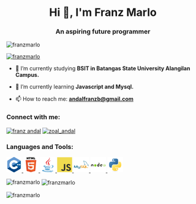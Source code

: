 <h1 align="center">Hi 👋, I'm Franz Marlo</h1>
<h3 align="center">An aspiring future programmer</h3>

<p align="left"> <img src="https://komarev.com/ghpvc/?username=franzmarlo&label=Profile%20views&color=0e75b6&style=flat" alt="franzmarlo" /> </p>

<p align="left"> <a href="https://github.com/ryo-ma/github-profile-trophy"><img src="https://github-profile-trophy.vercel.app/?username=franzmarlo" alt="franzmarlo" /></a> </p>

- 🔭 I’m currently studying **BSIT in Batangas State University Alangilan Campus.**

- 🌱 I’m currently learning **Javascript and Mysql.**

- 📫 How to reach me: **andalfranzb@gmail.com**

<h3 align="left">Connect with me:</h3>
<p align="left">
<a href="https://fb.com/franz andal" target="blank"><img align="center" src="https://raw.githubusercontent.com/rahuldkjain/github-profile-readme-generator/master/src/images/icons/Social/facebook.svg" alt="franz andal" height="30" width="40" /></a>
<a href="https://instagram.com/zoal_andal" target="blank"><img align="center" src="https://raw.githubusercontent.com/rahuldkjain/github-profile-readme-generator/master/src/images/icons/Social/instagram.svg" alt="zoal_andal" height="30" width="40" /></a>
</p>

<h3 align="left">Languages and Tools:</h3>
<p align="left"> <a href="https://www.w3schools.com/cpp/" target="_blank" rel="noreferrer"> <img src="https://raw.githubusercontent.com/devicons/devicon/master/icons/cplusplus/cplusplus-original.svg" alt="cplusplus" width="40" height="40"/> </a> <a href="https://www.w3.org/html/" target="_blank" rel="noreferrer"> <img src="https://raw.githubusercontent.com/devicons/devicon/master/icons/html5/html5-original-wordmark.svg" alt="html5" width="40" height="40"/> </a> <a href="https://www.java.com" target="_blank" rel="noreferrer"> <img src="https://raw.githubusercontent.com/devicons/devicon/master/icons/java/java-original.svg" alt="java" width="40" height="40"/> </a> <a href="https://developer.mozilla.org/en-US/docs/Web/JavaScript" target="_blank" rel="noreferrer"> <img src="https://raw.githubusercontent.com/devicons/devicon/master/icons/javascript/javascript-original.svg" alt="javascript" width="40" height="40"/> </a> <a href="https://www.mysql.com/" target="_blank" rel="noreferrer"> <img src="https://raw.githubusercontent.com/devicons/devicon/master/icons/mysql/mysql-original-wordmark.svg" alt="mysql" width="40" height="40"/> </a> <a href="https://nodejs.org" target="_blank" rel="noreferrer"> <img src="https://raw.githubusercontent.com/devicons/devicon/master/icons/nodejs/nodejs-original-wordmark.svg" alt="nodejs" width="40" height="40"/> </a> <a href="https://www.python.org" target="_blank" rel="noreferrer"> <img src="https://raw.githubusercontent.com/devicons/devicon/master/icons/python/python-original.svg" alt="python" width="40" height="40"/> </a> </p>

<p><img align="left" src="https://github-readme-stats.vercel.app/api/top-langs?username=franzmarlo&show_icons=true&locale=en&layout=compact" alt="franzmarlo" /></p>

<p>&nbsp;<img align="center" src="https://github-readme-stats.vercel.app/api?username=franzmarlo&show_icons=true&locale=en" alt="franzmarlo" /></p>

<p><img align="center" src="https://github-readme-streak-stats.herokuapp.com/?user=franzmarlo&" alt="franzmarlo" /></p>
